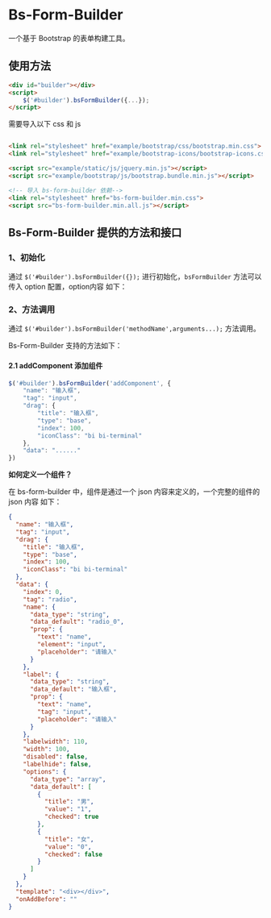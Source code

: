 # Bs-Form-Builder

一个基于 Bootstrap 的表单构建工具。

## 使用方法

```html
<div id="builder"></div>
<script>
    $('#builder').bsFormBuilder({...});
</script>
```

需要导入以下 css 和 js

```html

<link rel="stylesheet" href="example/bootstrap/css/bootstrap.min.css">
<link rel="stylesheet" href="example/bootstrap-icons/bootstrap-icons.css">

<script src="example/static/js/jquery.min.js"></script>
<script src="example/bootstrap/js/bootstrap.bundle.min.js"></script>

<!-- 导入 bs-form-builder 依赖-->
<link rel="stylesheet" href="bs-form-builder.min.css">
<script src="bs-form-builder.min.all.js"></script>
```

## Bs-Form-Builder 提供的方法和接口

### 1、初始化

通过 `$('#builder').bsFormBuilder({});` 进行初始化，`bsFormBuilder` 方法可以传入 option 配置，option内容 如下：

### 2、方法调用

通过 `$('#builder').bsFormBuilder('methodName',arguments...);` 方法调用。

Bs-Form-Builder 支持的方法如下：

#### 2.1 addComponent 添加组件

```javascript
$('#builder').bsFormBuilder('addComponent', {
    "name": "输入框",
    "tag": "input",
    "drag": {
        "title": "输入框",
        "type": "base",
        "index": 100,
        "iconClass": "bi bi-terminal"
    },
    "data": "......"
})
```

**如何定义一个组件？**

在 bs-form-builder 中，组件是通过一个 json 内容来定义的，一个完整的组件的 json 内容
如下：

```json
{
  "name": "输入框",
  "tag": "input",
  "drag": {
    "title": "输入框",
    "type": "base",
    "index": 100,
    "iconClass": "bi bi-terminal"
  },
  "data": {
    "index": 0,
    "tag": "radio",
    "name": {
      "data_type": "string",
      "data_default": "radio_0",
      "prop": {
        "text": "name",
        "element": "input",
        "placeholder": "请输入"
      }
    },
    "label": {
      "data_type": "string",
      "data_default": "输入框",
      "prop": {
        "text": "name",
        "tag": "input",
        "placeholder": "请输入"
      }
    },
    "labelwidth": 110,
    "width": 100,
    "disabled": false,
    "labelhide": false,
    "options": {
      "data_type": "array",
      "data_default": [
        {
          "title": "男",
          "value": "1",
          "checked": true
        },
        {
          "title": "女",
          "value": "0",
          "checked": false
        }
      ]
    }
  },
  "template": "<div></div>",
  "onAddBefore": ""
}
```
